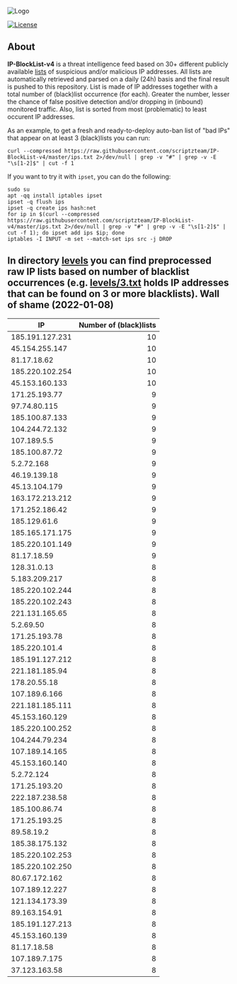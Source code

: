 ![Logo](https://i.imgur.com/PyKLAe7.png)

[![License](https://img.shields.io/badge/license-The_Unlicense-red.svg)](https://unlicense.org/)

About
----

**IP-BlockList-v4** is a threat intelligence feed based on 30+ different publicly available [lists](https://github.com/stamparm/maltrail) of suspicious and/or malicious IP addresses. All lists are automatically retrieved and parsed on a daily (24h) basis and the final result is pushed to this repository. List is made of IP addresses together with a total number of (black)list occurrence (for each). Greater the number, lesser the chance of false positive detection and/or dropping in (inbound) monitored traffic. Also, list is sorted from most (problematic) to least occurent IP addresses.

As an example, to get a fresh and ready-to-deploy auto-ban list of "bad IPs" that appear on at least 3 (black)lists you can run:

```
curl --compressed https://raw.githubusercontent.com/scriptzteam/IP-BlockList-v4/master/ips.txt 2>/dev/null | grep -v "#" | grep -v -E "\s[1-2]$" | cut -f 1
```

If you want to try it with `ipset`, you can do the following:

```
sudo su
apt -qq install iptables ipset
ipset -q flush ips
ipset -q create ips hash:net
for ip in $(curl --compressed https://raw.githubusercontent.com/scriptzteam/IP-BlockList-v4/master/ips.txt 2>/dev/null | grep -v "#" | grep -v -E "\s[1-2]$" | cut -f 1); do ipset add ips $ip; done
iptables -I INPUT -m set --match-set ips src -j DROP
```

In directory [levels](levels) you can find preprocessed raw IP lists based on number of blacklist occurrences (e.g. [levels/3.txt](levels/3.txt) holds IP addresses that can be found on 3 or more blacklists).
Wall of shame (2022-01-08)
----

|IP|Number of (black)lists|
|---|--:|
185.191.127.231|10
45.154.255.147|10
81.17.18.62|10
185.220.102.254|10
45.153.160.133|10
171.25.193.77|9
97.74.80.115|9
185.100.87.133|9
104.244.72.132|9
107.189.5.5|9
185.100.87.72|9
5.2.72.168|9
46.19.139.18|9
45.13.104.179|9
163.172.213.212|9
171.252.186.42|9
185.129.61.6|9
185.165.171.175|9
185.220.101.149|9
81.17.18.59|9
128.31.0.13|8
5.183.209.217|8
185.220.102.244|8
185.220.102.243|8
221.131.165.65|8
5.2.69.50|8
171.25.193.78|8
185.220.101.4|8
185.191.127.212|8
221.181.185.94|8
178.20.55.18|8
107.189.6.166|8
221.181.185.111|8
45.153.160.129|8
185.220.100.252|8
104.244.79.234|8
107.189.14.165|8
45.153.160.140|8
5.2.72.124|8
171.25.193.20|8
222.187.238.58|8
185.100.86.74|8
171.25.193.25|8
89.58.19.2|8
185.38.175.132|8
185.220.102.253|8
185.220.102.250|8
80.67.172.162|8
107.189.12.227|8
121.134.173.39|8
89.163.154.91|8
185.191.127.213|8
45.153.160.139|8
81.17.18.58|8
107.189.7.175|8
37.123.163.58|8
